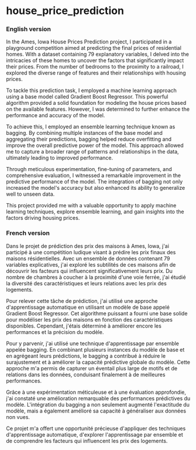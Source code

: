 # house_price_prediction
### English version
In the Ames, Iowa House Prices Prediction project, I participated in a playground competition aimed at predicting the final prices of residential homes. With a dataset containing 79 explanatory variables, I delved into the intricacies of these homes to uncover the factors that significantly impact their prices. From the number of bedrooms to the proximity to a railroad, I explored the diverse range of features and their relationships with housing prices.

To tackle this prediction task, I employed a machine learning approach using a base model called Gradient Boost Regressor. This powerful algorithm provided a solid foundation for modeling the house prices based on the available features. However, I was determined to further enhance the performance and accuracy of the model.

To achieve this, I employed an ensemble learning technique known as bagging. By combining multiple instances of the base model and aggregating their predictions, bagging helped reduce overfitting and improve the overall predictive power of the model. This approach allowed me to capture a broader range of patterns and relationships in the data, ultimately leading to improved performance.

Through meticulous experimentation, fine-tuning of parameters, and comprehensive evaluation, I witnessed a remarkable improvement in the predictive performance of the model. The integration of bagging not only increased the model's accuracy but also enhanced its ability to generalize well to unseen data.

This project provided me with a valuable opportunity to apply machine learning techniques, explore ensemble learning, and gain insights into the factors driving housing prices. 

### French version
Dans le projet de prédiction des prix des maisons à Ames, Iowa, j'ai participé à une compétition ludique visant à prédire les prix finaux des maisons résidentielles. Avec un ensemble de données contenant 79 variables explicatives, j'ai exploré les subtilités de ces maisons afin de découvrir les facteurs qui influencent significativement leurs prix. Du nombre de chambres à coucher à la proximité d'une voie ferrée, j'ai étudié la diversité des caractéristiques et leurs relations avec les prix des logements.

Pour relever cette tâche de prédiction, j'ai utilisé une approche d'apprentissage automatique en utilisant un modèle de base appelé Gradient Boost Regressor. Cet algorithme puissant a fourni une base solide pour modéliser les prix des maisons en fonction des caractéristiques disponibles. Cependant, j'étais déterminé à améliorer encore les performances et la précision du modèle.

Pour y parvenir, j'ai utilisé une technique d'apprentissage par ensemble appelée bagging. En combinant plusieurs instances du modèle de base et en agrégeant leurs prédictions, le bagging a contribué à réduire le surajustement et à améliorer la capacité prédictive globale du modèle. Cette approche m'a permis de capturer un éventail plus large de motifs et de relations dans les données, conduisant finalement à de meilleures performances.

Grâce à une expérimentation méticuleuse et à une évaluation approfondie, j'ai constaté une amélioration remarquable des performances prédictives du modèle. L'intégration du bagging a non seulement augmenté l'exactitude du modèle, mais a également amélioré sa capacité à généraliser aux données non vues.

Ce projet m'a offert une opportunité précieuse d'appliquer des techniques d'apprentissage automatique, d'explorer l'apprentissage par ensemble et de comprendre les facteurs qui influencent les prix des logements.
